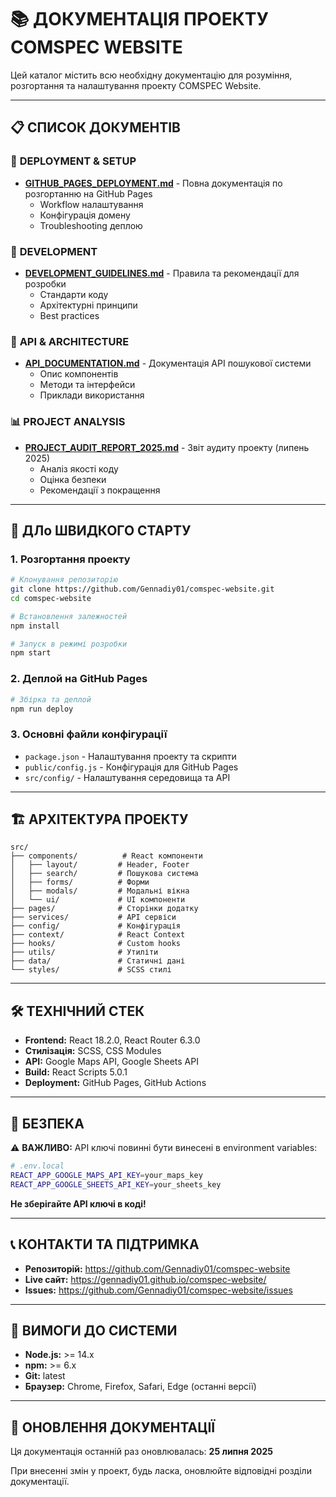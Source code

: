 # 📚 ДОКУМЕНТАЦІЯ ПРОЕКТУ COMSPEC WEBSITE

Цей каталог містить всю необхідну документацію для розуміння, розгортання та налаштування проекту COMSPEC Website.

---

## 📋 СПИСОК ДОКУМЕНТІВ

### 🚀 **DEPLOYMENT & SETUP**
- **[GITHUB_PAGES_DEPLOYMENT.md](./GITHUB_PAGES_DEPLOYMENT.md)** - Повна документація по розгортанню на GitHub Pages
  - Workflow налаштування
  - Конфігурація домену
  - Troubleshooting деплою

### 🔧 **DEVELOPMENT**
- **[DEVELOPMENT_GUIDELINES.md](./DEVELOPMENT_GUIDELINES.md)** - Правила та рекомендації для розробки
  - Стандарти коду
  - Архітектурні принципи
  - Best practices

### 📖 **API & ARCHITECTURE**
- **[API_DOCUMENTATION.md](./API_DOCUMENTATION.md)** - Документація API пошукової системи
  - Опис компонентів
  - Методи та інтерфейси
  - Приклади використання

### 📊 **PROJECT ANALYSIS**
- **[PROJECT_AUDIT_REPORT_2025.md](./PROJECT_AUDIT_REPORT_2025.md)** - Звіт аудиту проекту (липень 2025)
  - Аналіз якості коду
  - Оцінка безпеки
  - Рекомендації з покращення

---

## 🎯 ДЛо ШВИДКОГО СТАРТУ

### 1. **Розгортання проекту**
```bash
# Клонування репозиторію
git clone https://github.com/Gennadiy01/comspec-website.git
cd comspec-website

# Встановлення залежностей
npm install

# Запуск в режимі розробки
npm start
```

### 2. **Деплой на GitHub Pages**
```bash
# Збірка та деплой
npm run deploy
```

### 3. **Основні файли конфігурації**
- `package.json` - Налаштування проекту та скрипти
- `public/config.js` - Конфігурація для GitHub Pages
- `src/config/` - Налаштування середовища та API

---

## 🏗️ АРХІТЕКТУРА ПРОЕКТУ

```
src/
├── components/          # React компоненти
│   ├── layout/         # Header, Footer
│   ├── search/         # Пошукова система
│   ├── forms/          # Форми
│   ├── modals/         # Модальні вікна
│   └── ui/             # UI компоненти
├── pages/              # Сторінки додатку
├── services/           # API сервіси
├── config/             # Конфігурація
├── context/            # React Context
├── hooks/              # Custom hooks
├── utils/              # Утиліти
├── data/               # Статичні дані
└── styles/             # SCSS стилі
```

---

## 🛠️ ТЕХНІЧНИЙ СТЕК

- **Frontend:** React 18.2.0, React Router 6.3.0
- **Стилізація:** SCSS, CSS Modules
- **API:** Google Maps API, Google Sheets API
- **Build:** React Scripts 5.0.1
- **Deployment:** GitHub Pages, GitHub Actions

---

## 🔐 БЕЗПЕКА

⚠️ **ВАЖЛИВО:** API ключі повинні бути винесені в environment variables:

```bash
# .env.local
REACT_APP_GOOGLE_MAPS_API_KEY=your_maps_key
REACT_APP_GOOGLE_SHEETS_API_KEY=your_sheets_key
```

**Не зберігайте API ключі в коді!**

---

## 📞 КОНТАКТИ ТА ПІДТРИМКА

- **Репозиторій:** https://github.com/Gennadiy01/comspec-website
- **Live сайт:** https://gennadiy01.github.io/comspec-website/
- **Issues:** https://github.com/Gennadiy01/comspec-website/issues

---

## 📝 ВИМОГИ ДО СИСТЕМИ

- **Node.js:** >= 14.x
- **npm:** >= 6.x
- **Git:** latest
- **Браузер:** Chrome, Firefox, Safari, Edge (останні версії)

---

## 🔄 ОНОВЛЕННЯ ДОКУМЕНТАЦІЇ

Ця документація останній раз оновлювалась: **25 липня 2025**

При внесенні змін у проект, будь ласка, оновлюйте відповідні розділи документації.